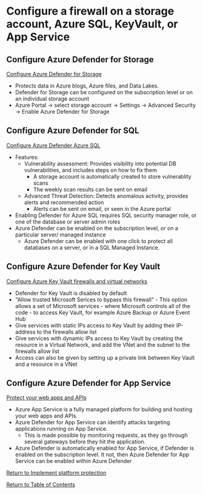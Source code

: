 # Configure a firewall on a storage account, Azure SQL, KeyVault, or App Service

## Configure Azure Defender for Storage

[Configure Azure Defender for Storage](https://docs.microsoft.com/en-us/azure/storage/common/azure-defender-storage-configure)

* Protects data in Azure blogs, Azure files, and Data Lakes.
* Defender for Storage can be configured on the subscription level or on an individual storage account
* Azure Portal -> select storage account -> Settings -> Advanced Security -> Enable Azure Defender for Storage

## Configure Azure Defender for SQL

[Configure Azure Defender Azure SQL](https://docs.microsoft.com/en-us/azure/azure-sql/database/azure-defender-for-sql)

* Features:
   * Vulnerability assessment: Provides visibility into potential DB vulnerabilities, and includes steps on how to fix them
      * A storage account is automatically created to store vulnerablity scans
      * The weekly scan results can be sent on email
   * Advanced Threat Detection: Detects anomalous activity, provides alerts and recommended action
      * Alerts can be sent on email, or seen in the Azure portal
* Enabling Defender for Azure SQL requires SQL security manager role, or one of the database or server admin roles
* Azure Defender can be enabled on the subscription level, or on a particular server/ managed instance
   * Azure Defender can be enabled with one click to protect all databases on a server, or in a SQL Managed Instance. 

## Configure Azure Defender for Key Vault

[Configure Azure Key Vault firewalls and virtual networks](https://docs.microsoft.com/en-us/azure/key-vault/general/network-security)

* Defender for Key Vault is disabled by default
* "Allow trusted Microsoft Serices to bypass this firewall" - This option allows a set of Microsoft services - where Microsoft controls all of the code - to access Key Vault, for example Azure Backup or Azure Event Hub
* Give services with static IPs access to Key Vault by adding their IP-address to the firewalls allow list 
* Give services with dynamic IPs access to Key Vault by creating the resource in a Virtual Network, and add the VNet and the subnet to the firewalls allow list
* Access can also be given by setting up a private link between Key Vault and a resource in a VNet

## Configure Azure Defender for App Service

[Protect your web apps and APIs](https://docs.microsoft.com/en-us/azure/security-center/defender-for-app-service-introduction)

* Azure App Service is a fully managed platform for building and hosting your web apps and APIs. 
* Azure Defender for App Service can identify attacks targeting applications running on App Service.
   * This is made possible by monitoring requests, as they go through several gateways before they hit the application.
* Azure Defender is automatically enabled for App Service, if Defender is enabled on the subscription level. It not, then Azure Defender for 
App Service can be enabled within Azure Defender


[Return to Implement platform protection](README.md)

[Return to Table of Contents](../README.md)